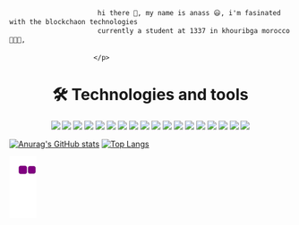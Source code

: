                           hi there 👋, my name is anass 😃, i'm fasinated with the blockchaon technologies
                          currently a student at 1337 in khouribga morocco 👨🏻‍💻,
                       
                         </p>
</p>

<h1 align="center">🛠 Technologies and tools</h1>
<p align="center">
   <a>
    <img src="https://img.shields.io/badge/Python-43aa8b?style=for-the-badge&logo=python&logoColor=white"/>
  </a>
  <a>
    <img src="https://img.shields.io/badge/Tailwind_CSS-43aa8b?style=for-the-badge&logo=tailwind-css&logoColor=white"/>
  </a>
  <a>
    <img src="https://img.shields.io/badge/React-43aa8b?style=for-the-badge&logo=react&logoColor=white"/>
  </a>
  <a>
    <img src="https://img.shields.io/badge/Django-43aa8b?style=for-the-badge&logo=django&logoColor=white"/>
  </a>
  <a>
    <img src="https://img.shields.io/badge/JavaScript-43aa8b?style=for-the-badge&logo=javascript&logoColor=white"/>
  </a>
  <a>
    <img src="https://img.shields.io/badge/Java-43aa8b?style=for-the-badge&logo=java&logoColor=white"/>
  </a>
  <a>
    <img src="https://img.shields.io/badge/PHP-43aa8b?style=for-the-badge&logo=php&logoColor=white"/>
  </a>
  <a>
    <img src="https://img.shields.io/badge/azure-43aa8b?style=for-the-badge&logo=microsoftazure&logoColor=white"/>
  </a> 
  <a>
    <img src="https://img.shields.io/badge/HTML5-43aa8b?style=for-the-badge&logo=html5&logoColor=white"/>
  </a>
  <a>
    <img src="https://img.shields.io/badge/CSS3-43aa8b?style=for-the-badge&logo=css3&logoColor=white"/>
  </a>
  <a>
    <img src="https://img.shields.io/badge/Sass-43aa8b?style=for-the-badge&logo=sass&logoColor=white"/>
  </a>
  <a>
    <img src="https://img.shields.io/badge/numpy-43aa8b?style=for-the-badge&logo=numpy&logoColor=white"/>
  </a> 
  <a>
    <img src="https://img.shields.io/badge/pandas-43aa8b?style=for-the-badge&logo=pandas&logoColor=white"/>
  </a> 
  <a>
    <img src="https://img.shields.io/badge/PostgreSQL-43aa8b?style=for-the-badge&logo=postgresql&logoColor=white"/>
  </a> 
  <a>
    <img src="https://img.shields.io/badge/MySQL-43aa8b?style=for-the-badge&logo=mysql&logoColor=white"/>
  </a> 
   <a>
    <img src="https://img.shields.io/badge/Oracle-43aa8b?style=for-the-badge&logo=oracle&logoColor=white"/>
  </a> 
  <a>
    <img src="https://img.shields.io/badge/Visual%20Studio%20Code-43aa8b?style=for-the-badge&logo=visual-studio-code&logoColor=white"/>
  </a> 
  <a>
    <img src="https://img.shields.io/badge/figma-43aa8b?style=for-the-badge&logo=figma&logoColor=white"/>
  </a>
</p>
                       

<!-- #
[![42 Profile Card](https://1337-readme.vercel.app/api/profile?cursus=42cursus&dark=true&login=ahouari)](https://github.com/mohouyizme/1337-readme)
 -->
[![Anurag's GitHub stats](https://github-readme-stats.vercel.app/api?username=shinraxtensei&show_icons=true&theme=radical)](https://github.com/anuraghazra/github-readme-stats)
[![Top Langs](https://github-readme-stats.vercel.app/api/top-langs/?username=shinraxtensei&show_icons=true&theme=radical)](https://github.com/anuraghazra/github-readme-stats)

![snake gif](https://github.com/shinraxtensei/shinraxtensei/blob/output/github-contribution-grid-snake.gif)
